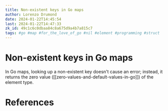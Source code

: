 ```yaml
---
title: Non-existent keys in Go maps
author: Lorenzo Drumond
date: 2024-01-22T14:45:54
last: 2024-01-22T14:47:33
zk_id: 49c1c6c0dbaa84c8a675d9a4b7a815c7
tags: #go #map #for_the_love_of_go #nil #element #programming #struct
---
```



# Non-existent keys in Go maps
In Go maps, looking up a non-existent key doesn't cause an error; instead, it returns the zero value ([[zero-values-and-default-values-in-go]]) of the element type.

# References
